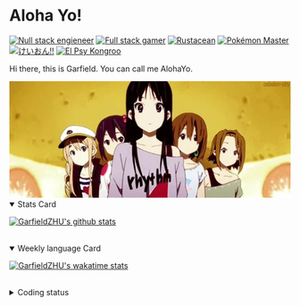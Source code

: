 # Aloha Yo!

[![Null stack engieneer](https://img.shields.io/badge/-Null_stack_engineer-a890f0)](https://github.com/GarfieldZHU)
[![Full stack gamer](https://img.shields.io/badge/-Full_stack_gamer-78c850)](https://steamcommunity.com/profiles/76561198092274492/)
[![Rustacean](https://img.shields.io/badge/-Rustacean-f74c00)](https://www.rust-lang.org/)
[![Pokémon Master](https://img.shields.io/badge/-Pokémon_Master-f8d030)](https://www.pokemon.com/us/pokedex/)
[![けいおん!!](https://img.shields.io/badge/-けいおん!!-f85888)](https://ja.wikipedia.org/wiki/%E6%94%BE%E8%AA%B2%E5%BE%8C%E3%83%86%E3%82%A3%E3%83%BC%E3%82%BF%E3%82%A4%E3%83%A0_(%E3%82%A2%E3%83%AB%E3%83%90%E3%83%A0))
[![El Psy Kongroo](https://img.shields.io/badge/-El_Psy_Kongroo-6890f0)](https://mzh.moegirl.org.cn/zh-hans/El_psy_congroo)


Hi there, this is Garfield. You can call me AlohaYo. 

<img width="640" src="https://raw.githubusercontent.com/GarfieldZHU/GarfieldZHU/master/assets/k-on-5.webp" />


<details open>
<summary>Stats Card</summary>
 
[![GarfieldZHU's github stats](https://github-readme-stats.vercel.app/api?username=GarfieldZHU&show_icons=true&theme=tokyonight)](https://github.com/anuraghazra/github-readme-stats)
 
</details>

<br/>

<details open>
<summary>Weekly language Card</summary>
 
[![GarfieldZHU's wakatime stats](https://github-readme-stats.vercel.app/api/wakatime?username=AlohaYo&theme=nightowl&layout=compact)](https://github.com/GarfieldZHU/GarfieldZHU)


<br/>

</details>

<details>

<summary>Coding status</summary>

<br/>

<!--START_SECTION:waka-->
**🐱 My GitHub Data** 

> 🏆 148 Contributions in the Year 2022
 > 
> 📦 499.0 kB Used in GitHub's Storage 
 > 
> 🚫 Not Opted to Hire
 > 
> 📜 65 Public Repositories 
 > 
> 🔑 36 Private Repositories  
 > 
**I'm an Early 🐤** 

```text
🌞 Morning    144 commits    ██████░░░░░░░░░░░░░░░░░░░   23.57% 
🌆 Daytime    177 commits    ███████░░░░░░░░░░░░░░░░░░   28.97% 
🌃 Evening    205 commits    ████████░░░░░░░░░░░░░░░░░   33.55% 
🌙 Night      85 commits     ███░░░░░░░░░░░░░░░░░░░░░░   13.91%

```


📊 **This Week I Spent My Time On** 

```text
💬 Programming Languages: 
TypeScript               11 hrs 10 mins      █████████████░░░░░░░░░░░░   52.47% 
JSON                     3 hrs 54 mins       ████░░░░░░░░░░░░░░░░░░░░░   18.31% 
JavaScript               2 hrs 53 mins       ███░░░░░░░░░░░░░░░░░░░░░░   13.58% 
Java                     1 hr 31 mins        █░░░░░░░░░░░░░░░░░░░░░░░░   7.14% 
Groovy                   49 mins             █░░░░░░░░░░░░░░░░░░░░░░░░   3.85%

🔥 Editors: 
VS Code                  18 hrs 52 mins      ██████████████████████░░░   88.55% 
IntelliJ                 2 hrs 26 mins       ██░░░░░░░░░░░░░░░░░░░░░░░   11.45%

💻 Operating System: 
Mac                      18 hrs 52 mins      ██████████████████████░░░   88.55% 
Windows                  2 hrs 26 mins       ██░░░░░░░░░░░░░░░░░░░░░░░   11.45%

```


 Last Updated on 11/03/2022 18:41:35 UTC
<!--END_SECTION:waka-->

</details>

